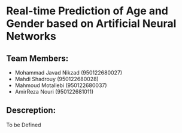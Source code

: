 # Real-time Prediction of Age and Gender based on Artificial Neural Networks

## Team Members:
- Mohammad Javad Nikzad (950122680027)
- Mahdi Shadrouy (950122680028)
- Mahmoud Motallebi (950122680037)
- AmirReza Nouri (950122681011)

## Descreption:
To be Defined

